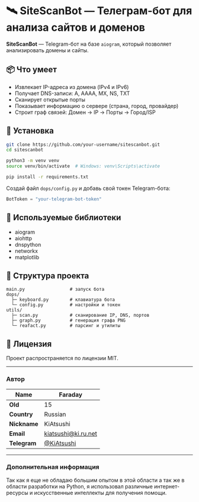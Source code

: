 # 🛰️ SiteScanBot — Телеграм-бот для анализа сайтов и доменов

**SiteScanBot** — Telegram-бот на базе `aiogram`, который позволяет анализировать домены и сайты.

## 📦 Что умеет

- Извлекает IP-адреса из домена (IPv4 и IPv6)
- Получает DNS-записи: A, AAAA, MX, NS, TXT
- Сканирует открытые порты
- Показывает информацию о сервере (страна, город, провайдер)
- Строит граф связей: Домен → IP → Порты → Город/ISP

## 🔧 Установка

```bash
git clone https://github.com/your-username/sitescanbot.git
cd sitescanbot

python3 -m venv venv
source venv/bin/activate  # Windows: venv\Scripts\activate

pip install -r requirements.txt
```

Создай файл `dops/config.py` и добавь свой токен Telegram-бота:

```python
BotToken = "your-telegram-bot-token"
```

## 🧠 Используемые библиотеки

- aiogram
- aiohttp
- dnspython
- networkx
- matplotlib

## 📁 Структура проекта

```
main.py                 # запуск бота
dops/
  ├─ keyboard.py        # клавиатура бота
  └─ config.py          # настройки и токен
utils/
  ├─ scan.py            # сканирование IP, DNS, портов
  ├─ graph.py           # генерация графа PNG
  └─ reafact.py         # парсинг и утилиты
```

## 📄 Лицензия

Проект распространяется по лицензии MIT.

---
### Автор

| **Name** | Faraday |
|-------------------|---------|
| **Old**          | 15      |
| **Country** | Russian |
| **Nickname** | KiAtsushi |
| **Email** | [kiatsushi@ki.ru.net](mailto:kiatsushi@ki.ru.net) |
| **Telegram** | [@KiAtsushi](https://t.me/KiAtsushi) |

---

### Дополнительная информация

Так как я еще не обладаю большим опытом в этой области а так же в области разработки на Python, я использовал различные интернет-ресурсы и искусственные интеллекты для получения помощи.
